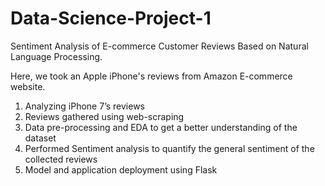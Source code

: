 # Data-Science-Project-1
Sentiment Analysis of E-commerce Customer Reviews Based on Natural Language Processing.


Here, we took an Apple iPhone's reviews from Amazon E-commerce website.


1. Analyzing iPhone 7’s reviews
2. Reviews gathered using web-scraping
3. Data pre-processing and EDA to get a better understanding of the dataset
4. Performed Sentiment analysis to quantify the general sentiment of the collected reviews
5. Model and application deployment using Flask
